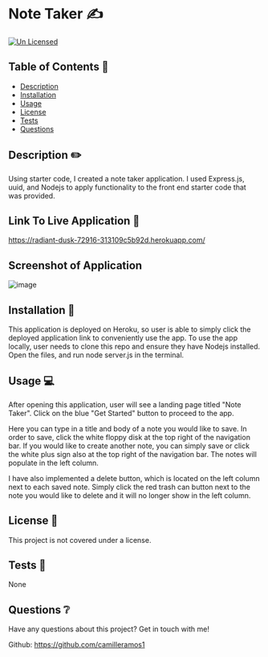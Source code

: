 # Note Taker ✍

[![Un Licensed](https://img.shields.io/badge/Unlicensed-blue)](https://opensource.org/licenses/)

## Table of Contents 📝
* [Description](#description)
* [Installation](#installation)
* [Usage](#usage)
* [License](#license)
* [Tests](#tests)
* [Questions](#questions)

## Description ✏️
Using starter code, I created a note taker application. I used Express.js, uuid, and Nodejs to apply functionality to the front end starter code that was provided. 

## Link To Live Application 📄
https://radiant-dusk-72916-313109c5b92d.herokuapp.com/

## Screenshot of Application
![image](https://github.com/camilleramos1/note-taker/assets/129894673/fed6e4cd-e78e-4b1d-872b-f3c8e9e953d8)

## Installation 💾
This application is deployed on Heroku, so user is able to simply click the deployed application link to conveniently use the app. To use the app locally, user needs to clone this repo and ensure they have Nodejs installed. Open the files, and run node server.js in the terminal. 

## Usage 💻
After opening this application, user will see a landing page titled "Note Taker". Click on the blue "Get Started" button to proceed to the app. 

Here you can type in a title and body of a note you would like to save. In order to save, click the white floppy disk at the top right of the navigation bar. If you would like to create another note, you can simply save or click the white plus sign also at the top right of the navigation bar. The notes will populate in the left column. 

I have also implemented a delete button, which is located on the left column next to each saved note. Simply click the red trash can button next to the note you would like to delete and it will no longer show in the left column. 

## License 📄
This project is not covered under a license.

## Tests 📎
None

## Questions ❔
Have any questions about this project? Get in touch with me!

Github: https://github.com/camilleramos1

